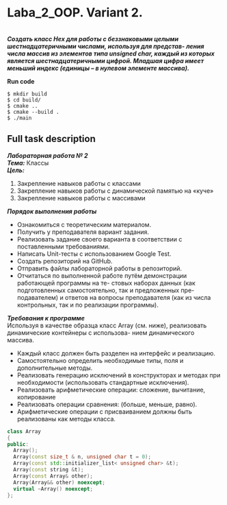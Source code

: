 # Laba_2_OOP. Variant 2. 
\
***Создать класс Hex для работы с беззнаковыми целыми шестнадцатеричными числами, используя для представ-
ления числа массив из элементов типа unsigned char, каждый из которых является шестнадцатеричными
цифрой. Младшая цифра имеет меньший индекс (единицы – в нулевом элементе массива).***

**Run code**
```
$ mkdir build
$ cd build/
$ cmake ..
$ cmake --build .
$ ./main
```

## Full task description
***Лабораторная работа № 2*** \
***Тема:*** Классы \
***Цель:***
  1. Закрепление навыков работы с классами
  2. Закрепление навыков работы с динамической памятью на «куче»
  3. Закрепление навыков работы с массивами 

***Порядок выполнения работы***
* Ознакомиться с теоретическим материалом. 
* Получить у преподавателя вариант задания.
* Реализовать задание своего варианта в соответствии с поставленными требованиями. 
* Написать Unit-тесты с использованием Google Test. 
* Создать репозиторий на GitHub.
* Отправить файлы лабораторной работы в репозиторий.
* Отчитаться по выполненной работе путём демонстрации работающей программы на те-
стовых наборах данных (как подготовленных самостоятельно, так и предложенных пре-
подавателем) и ответов на вопросы преподавателя (как из числа контрольных, так и по
реализации программы).

***Требования к программе*** \
Используя в качестве образца класс Array (см. ниже), реализовать динамические контейнеры с использова-
нием динамического массива.
* Каждый класс должен быть разделен на интерфейс и реализацию.
* Самостоятельно определить необходимые типы, поля и дополнительные методы.
* Реализовать генерацию исключений в конструкторах и методах при необходимости (использовать
стандартные исключения).
* Реализовать арифметические операции: сложение, вычитание, копирование
* Реализовать операции сравнения: (больше, меньше, равно).
* Арифметические операции с присваиванием должны быть реализованы как методы класса.

```c++
class Array
{
public:
  Array();
  Array(const size_t & n, unsigned char t = 0);
  Array(const std::initializer_list< unsigned char> &t);
  Array(const string &t);
  Array(const Array& other);
  Array(Array&& other) noexcept;
  virtual ~Array() noexcept;
};
```
